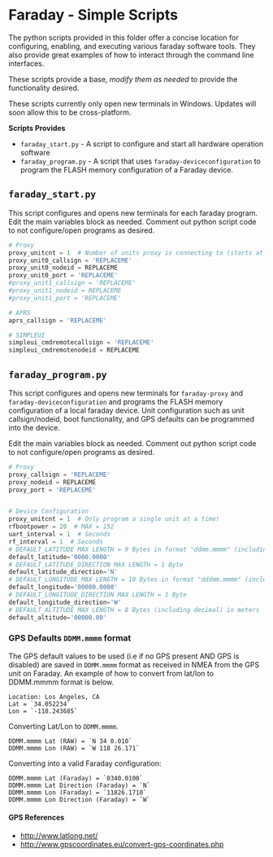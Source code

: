 # Faraday - Simple Scripts
The python scripts provided in this folder offer a concise location for configuring, enabling, and executing various faraday software tools. They also provide great examples of how to interact through the command line interfaces.

These scripts provide a base, _modify them as needed_ to provide the functionality desired.

These scripts currently only open new terminals in Windows. Updates will soon allow this to be cross-platform.

**Scripts Provides**
* `faraday_start.py` - A script to configure and start all hardware operation software
* `faraday_program.py` - A script that uses `faraday-deviceconfiguration` to program the FLASH memory configuration of a Faraday device.

## `faraday_start.py`
This script configures and opens new terminals for each faraday program. Edit the main variables block as needed. Comment out python script code to not configure/open programs as desired.

```python
# Proxy
proxy_unitcnt = 1  # Number of units proxy is connecting to (starts at unit0)
proxy_unit0_callsign = 'REPLACEME'
proxy_unit0_nodeid = REPLACEME
proxy_unit0_port = 'REPLACEME'
#proxy_unit1_callsign = 'REPLACEME'
#proxy_unit1_nodeid = REPLACEME
#proxy_unit1_port = 'REPLACEME'

# APRS
aprs_callsign = 'REPLACEME'

# SIMPLEUI
simpleui_cmdremotecallsign = 'REPLACEME'
simpleui_cmdremotenodeid = REPLACEME
```
## `faraday_program.py`
This script configures and opens new terminals for `faraday-proxy` and `faraday-deviceconfiguration` and programs the FLASH memory configuration of a local faraday device. Unit configuration such as unit callsign/nodeid, boot functionality, and GPS defaults can be programmed into the device.

Edit the main variables block as needed. Comment out python script code to not configure/open programs as desired.

```python
# Proxy
proxy_callsign = 'REPLACEME'
proxy_nodeid = REPLACEME
proxy_port = 'REPLACEME'


# Device Configuration
proxy_unitcnt = 1  # Only program a single unit at a time!
rfbootpower = 20  # MAX = 152
uart_interval = 1  # Seconds
rf_interval = 1  # Seconds
# DEFAULT_LATITUDE MAX LENGTH = 9 Bytes in format "ddmm.mmmm" (including decimal)
default_latitude='0000.0000'
# DEFAULT_LATITUDE_DIRECTION MAX LENGTH = 1 Byte
default_latitude_direction='N'
# DEFAULT_LONGITUDE MAX LENGTH = 10 Bytes in format "dddmm.mmmm" (including decimal)
default_longitude='00000.0000'
# DEFAULT_LONGITUDE_DIRECTION MAX LENGTH = 1 Byte
default_longitude_direction='W'
# DEFAULT_ALTITUDE MAX LENGTH = 8 Bytes (including decimal) in meters
default_altitude='00000.00'
```

### GPS Defaults `DDMM.mmmm` format
The GPS default values to be used (i.e if no GPS present AND GPS is disabled) are saved in `DDMM.mmmm` format as received in NMEA from the GPS unit on Faraday. An example of how to convert from lat/lon to DDMM.mmmm format is below.

```
Location: Los Angeles, CA
Lat = `34.052234`
Lon = `-118.243685`
```
Converting Lat/Lon to `DDMM.mmmm`.
```
DDMM.mmmm Lat (RAW) = `N 34 0.010`
DDMM.mmmm Lon (RAW) = `W 118 26.171`
```

Converting into a valid Faraday configuration:

```
DDMM.mmmm Lat (Faraday) = `0340.0100`
DDMM.mmmm Lat Direction (Faraday) = `N`
DDMM.mmmm Lon (Faraday) = `11826.1710`
DDMM.mmmm Lon Direction (Faraday) = `W`
```

#### GPS References
* http://www.latlong.net/
* http://www.gpscoordinates.eu/convert-gps-coordinates.php
